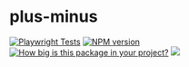 # plus-minus

[![Playwright Tests](https://github.com/bahrus/plus-minus/actions/workflows/CI.yml/badge.svg?branch=baseline)](https://github.com/bahrus/plus-minus/actions/workflows/CI.yml)
[![NPM version](https://badge.fury.io/js/plus-minus.png)](http://badge.fury.io/js/plus-minus)
[![How big is this package in your project?](https://img.shields.io/bundlephobia/minzip/plus-minus)](https://bundlephobia.com/result?p=plus-minus)
<img src="http://img.badgesize.io/https://cdn.jsdelivr.net/npm/plus-minus?compression=gzip">